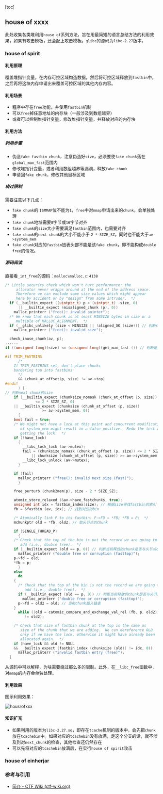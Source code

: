 [toc]

## house of xxxx

此处收集各类堆利用`house of`系列方法，旨在用最简短的语言总结方法的利用效果，如果有攻击模板，还会配上攻击模板。`glibc`的源码为`libc-2.27`版本。

### house of spirit

#### 利用原理

覆盖堆指针变量，在内存可控区域构造数据，然后将可控区域释放到`fastbin`中，之后再将这块内存申请出来覆盖可控区域的其他内存内容。

#### 利用场景

- 程序中存在`free`功能，并使用`fastbin`机制
- 可以`free`掉任意地址的内存块（一般涉及到数组越界）
- 或者可以控制堆指针变量，修改堆指针变量，并释放对应的内存块

#### 利用方法

##### 利用步骤

- 伪造`fake fastbin chunk`，注意伪造好`size`，必须要使`fake chunk`落在`global_max_fast`范围内
- 修改堆指针变量，或者利用数组越界等漏洞，释放`fake chunk`
- 申请回`fake chunk`，修改其他目标区域

##### 绕过限制

需要注意以下几点：

- `fake chunk`的 `ISMMAP`位不能为`1`，`free`中对`mmap`申请出来的`chunk`，会单独处理
- `fake chunk`地址需要`8`字节或`16`字节对齐
- `fake chunk`的`size`大小需要满足`fastbin`范围内，也需要对齐
- `fake chunk`的`next chunk`的大小不能小于 `2 * SIZE_SZ`，同时也不能大于`av->system_mem`
- `fake chunk`对应的`fastbin`链表头部不能是该`fake chunk`，即不能构成`double free`的情况。

##### 源码阅读

直接看`_int_free`的源码：`malloc\malloc.c:4138`

```c
/* Little security check which won't hurt performance: the
     allocator never wrapps around at the end of the address space.
     Therefore we can exclude some size values which might appear
     here by accident or by "design" from some intruder.  */
  if (__builtin_expect ((uintptr_t) p > (uintptr_t) -size, 0)
      || __builtin_expect (misaligned_chunk (p), 0))
    malloc_printerr ("free(): invalid pointer");
  /* We know that each chunk is at least MINSIZE bytes in size or a
     multiple of MALLOC_ALIGNMENT.  */
  if (__glibc_unlikely (size < MINSIZE || !aligned_OK (size))) // 判断size，以及是否对齐
    malloc_printerr ("free(): invalid size");

  check_inuse_chunk(av, p);
······
if ((unsigned long)(size) <= (unsigned long)(get_max_fast ()) // 判断是否处于fastbin chunk范围内

#if TRIM_FASTBINS
      /*
	If TRIM_FASTBINS set, don't place chunks
	bordering top into fastbins
      */
      && (chunk_at_offset(p, size) != av->top)
#endif
      ) {
// 判断next chunk的size
    if (__builtin_expect (chunksize_nomask (chunk_at_offset (p, size))
			  <= 2 * SIZE_SZ, 0)
	|| __builtin_expect (chunksize (chunk_at_offset (p, size))
			     >= av->system_mem, 0))
      {
	bool fail = true;
	/* We might not have a lock at this point and concurrent modifications
	   of system_mem might result in a false positive.  Redo the test after
	   getting the lock.  */
	if (!have_lock)
	  {
	    __libc_lock_lock (av->mutex);
	    fail = (chunksize_nomask (chunk_at_offset (p, size)) <= 2 * SIZE_SZ
		    || chunksize (chunk_at_offset (p, size)) >= av->system_mem);
	    __libc_lock_unlock (av->mutex);
	  }

	if (fail)
	  malloc_printerr ("free(): invalid next size (fast)");
      }

    free_perturb (chunk2mem(p), size - 2 * SIZE_SZ);

    atomic_store_relaxed (&av->have_fastchunks, true);
    unsigned int idx = fastbin_index(size); // 根据size寻找fastbin的索引
    fb = &fastbin (av, idx); // 找到对应的bin

    /* Atomically link P to its fastbin: P->FD = *FB; *FB = P;  */
    mchunkptr old = *fb, old2; // 取头节点的chunk

    if (SINGLE_THREAD_P)
      {
	/* Check that the top of the bin is not the record we are going to
	   add (i.e., double free).  */
	if (__builtin_expect (old == p, 0)) // 判断当前释放的chunk是否与头节点chunk一样
	  malloc_printerr ("double free or corruption (fasttop)");
	p->fd = old;
	*fb = p;
      }
    else
      do
	{
	  /* Check that the top of the bin is not the record we are going to
	     add (i.e., double free).  */
	  if (__builtin_expect (old == p, 0)) // 判断当前释放的chunk是否与头节点chunk一样
	    malloc_printerr ("double free or corruption (fasttop)");
	  p->fd = old2 = old; // 当前chunk插入链表
	}
      while ((old = catomic_compare_and_exchange_val_rel (fb, p, old2))
	     != old2);

    /* Check that size of fastbin chunk at the top is the same as
       size of the chunk that we are adding.  We can dereference OLD
       only if we have the lock, otherwise it might have already been
       allocated again.  */
    if (have_lock && old != NULL
	&& __builtin_expect (fastbin_index (chunksize (old)) != idx, 0))
      malloc_printerr ("invalid fastbin entry (free)");
  }
```

从源码中可以解释，为啥需要绕过那么多的限制。此外，在`__libc_free`函数中，对`mmap`的内存会单独处理。

#### 利用效果

图示利用效果：

![housrofxxx](https://lynne-markdown.oss-cn-hangzhou.aliyuncs.com/img/housrofxxx.png)

#### 知识扩充

- 如果利用的版本为`libc-2.27.so`，即存在`tcache`机制的版本中，会先把`chunk`放在`tcachebin`中。如果对应的`tcachebin`没有放满，走这个分支的话，就不涉及到对`next_chunk`的检查，其他检查还仍然存在
- 可以先将对应的`tcachebin`放满后，在实行`house of spirit`攻击



### house of einherjar







### 参考与引用

- [简介 - CTF Wiki (ctf-wiki.org)](https://ctf-wiki.org/)

